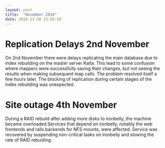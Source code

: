 ```yaml
---
layout: post
title:  "November 2016"
date: 2016-11-30 23:59:59
---
```


# Replication Delays 2nd November

On 2nd November there were delays replicating the main database due to index rebuilding on the master server Katla. This lead to some confusion where mappers were successfully saving their changes, but not seeing the results when making subsequent map calls. The problem resolved itself a few hours later. The blocking of replication during certain stages of the index rebuilding was unexpected.

# Site outage 4th November

During a RAID rebuild after adding more disks to ironbelly, the machine became overloaded.Services that depend on ironbelly, notably the web frontends and rails backends for NFS mounts, were affected. Service was recovered by suspending non-critical tasks on ironbelly and slowing the rate of RAID rebuiding.
